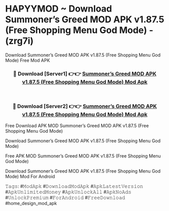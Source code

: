 # HAPYYMOD ~ Download Summoner’s Greed MOD APK v1.87.5 (Free Shopping Menu God Mode) - (zrg7i)
Download Summoner’s Greed MOD APK v1.87.5 (Free Shopping Menu God Mode) Free Mod APK

<div align="center">
<h3>🔴 Download [Server1] 👉👉 <a href="https://apk-comot.site?title=Summoner’s_Greed_MOD_APK_v1.87.5_(Free_Shopping_Menu_God_Mode)">Summoner’s Greed MOD APK v1.87.5 (Free Shopping Menu God Mode) Mod Apk</a></h3><br>

<h3>🔴 Download [Server2] 👉👉 <a href="https://apk-comot.site?title=Summoner’s_Greed_MOD_APK_v1.87.5_(Free_Shopping_Menu_God_Mode)">Summoner’s Greed MOD APK v1.87.5 (Free Shopping Menu God Mode) Mod Apk</a></h3>
</div>


Free Download APK MOD Summoner’s Greed MOD APK v1.87.5 (Free Shopping Menu God Mode)

Download Summoner’s Greed MOD APK v1.87.5 (Free Shopping Menu God Mode) 

Free APK MOD Summoner’s Greed MOD APK v1.87.5 (Free Shopping Menu God Mode) 

Download Summoner’s Greed MOD APK v1.87.5 (Free Shopping Menu God Mode) Mod For Android

𝚃𝚊𝚐𝚜: #𝙼𝚘𝚍𝙰𝚙𝚔 #𝙳𝚘𝚠𝚗𝚕𝚘𝚊𝚍𝙼𝚘𝚍𝙰𝚙𝚔 #𝙰𝚙𝚔𝙻𝚊𝚝𝚎𝚜𝚝𝚅𝚎𝚛𝚜𝚒𝚘𝚗 #𝙰𝚙𝚔𝚄𝚗𝚕𝚒𝚖𝚒𝚝𝚎𝚍𝙼𝚘𝚗𝚎𝚢 #𝙰𝚙𝚔𝚄𝚗𝚕𝚘𝚌𝚔𝙰𝚕𝚕 #𝙰𝚙𝚔𝙽𝚘𝙰𝚍𝚜 #𝚄𝚗𝚕𝚘𝚌𝚔𝙿𝚛𝚎𝚖𝚒𝚞𝚖 #𝙵𝚘𝚛𝙰𝚗𝚍𝚛𝚘𝚒𝚍 #𝙵𝚛𝚎𝚎𝙳𝚘𝚠𝚗𝚕𝚘𝚊𝚍 #home_design_mod_apk